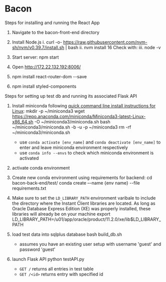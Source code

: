 # Bacon

Steps for installing and running the React App
1. Navigate to the bacon-front-end directory

2. Install Node.js
i. curl -o- https://raw.githubusercontent.com/nvm-sh/nvm/v0.39.7/install.sh | bash
ii. nvm install 16
Check with: 
iii. node -v

3. Start server: npm start
4. Open http://172.22.132.192:8006/

5. npm install react-router-dom --save
6. npm install styled-components 

Steps for setting up test db and running its associated Flask API
1. Install miniconda following [quick command line install instructions for Linux](https://docs.anaconda.com/free/miniconda/index.html):
    mkdir -p ~/miniconda3
    wget https://repo.anaconda.com/miniconda/Miniconda3-latest-Linux-x86_64.sh -O ~/miniconda3/miniconda.sh
    bash ~/miniconda3/miniconda.sh -b -u -p ~/miniconda3
    rm -rf ~/miniconda3/miniconda.sh
    
    - use `conda activate [env_name]` and `conda deactivate [env_name]` to enter and leave miniconda environment respectively
    - use `conda info --envs` to check which miniconda environment is activated
2. activate conda environment
3. Create new conda environment using requirements for backend:
    cd bacon-back-end/test/
    conda create –-name {env name} --file requirements.txt
4. Make sure to set the `LD_LIBRARY_PATH` environment varibale to include the directory where the Instant Client libraries are located. As long as Oracle Database Express Edition (XE) was properly installed, these libraries will already be on your machine
    export LD_LIBRARY_PATH=/u01/app/oracle/product/11.2.0/xe/lib$LD_LIBRARY_PATH
5. load test data into sqlplus database
    bash build_db.sh
    - assumes you have an existing user setup with username 'guest' and password 'guest'
6. launch Flask API
    python testAPI.py
    - `GET /` returns all entries in test table
    - `GET /<id>` returns entry with specified id


